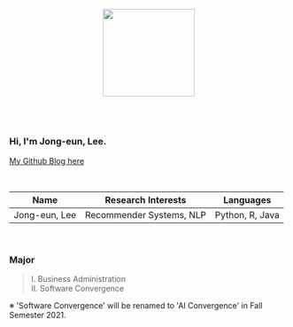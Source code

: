 <p align="center"><img src="https://user-images.githubusercontent.com/67620728/126331548-bd808c9b-22ba-42ea-8f79-2b4ffba9684f.PNG" width="166.2" height="158.4">  

<br/><br/>

### Hi, I'm Jong-eun, Lee.
[My Github Blog here](https://jong-eun-lee.github.io/ "https://jong-eun-lee.github.io/")
    
<br/>
    
Name | Research Interests | Languages
--- | --- | ---
Jong-eun, Lee | Recommender Systems, NLP | Python, R, Java

<br/>

### Major
> Ⅰ. Business Administration  
> Ⅱ. Software Convergence  

※ 'Software Convergence' will be renamed to 'AI Convergence' in Fall Semester 2021.
